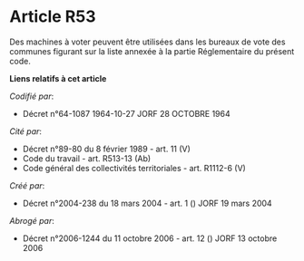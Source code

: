 # Article R53

Des machines à voter peuvent être utilisées dans les bureaux de vote des communes figurant sur la liste annexée à la partie
Réglementaire du présent code.

**Liens relatifs à cet article**

_Codifié par_:

  - Décret n°64-1087 1964-10-27 JORF 28 OCTOBRE 1964

_Cité par_:

  - Décret n°89-80 du 8 février 1989 - art. 11 (V)
  - Code du travail - art. R513-13 (Ab)
  - Code général des collectivités territoriales - art. R1112-6 (V)

_Créé par_:

  - Décret n°2004-238 du 18 mars 2004 - art. 1 () JORF 19 mars 2004

_Abrogé par_:

  - Décret n°2006-1244 du 11 octobre 2006 - art. 12 () JORF 13 octobre 2006
